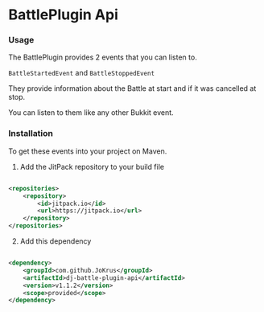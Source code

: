 # BattlePlugin Api

### Usage

The BattlePlugin provides 2 events that you can listen to.

```BattleStartedEvent``` and ```BattleStoppedEvent```

They provide information about the Battle at start and if it was cancelled at stop.

You can listen to them like any other Bukkit event.

### Installation

To get these events into your project on Maven.

1. Add the JitPack repository to your build file

```xml

<repositories>
    <repository>
        <id>jitpack.io</id>
        <url>https://jitpack.io</url>
    </repository>
</repositories>
```

2. Add this dependency

```xml

<dependency>
    <groupId>com.github.JoKrus</groupId>
    <artifactId>dj-battle-plugin-api</artifactId>
    <version>v1.1.2</version>
    <scope>provided</scope>
</dependency>
```